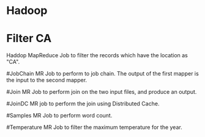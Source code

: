 # Hadoop
# Filter CA
Haddop MapReduce Job to filter the records which have the location as "CA".

#JobChain
MR Job to perform to job chain. The output of the first mapper is the input to the second mapper.

#Join
MR Job to perform join on the two input files, and produce an output.

#JoinDC
MR job to perform the join using Distributed Cache.

#Samples
MR Job to perform word count.

#Temperature
MR Job to filter the maximum temperature for the year.


